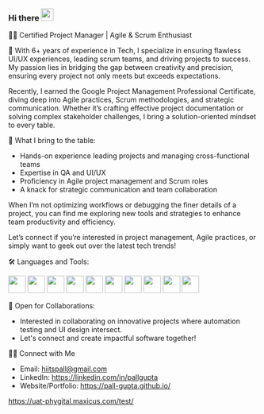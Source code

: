 ### Hi there <img src="https://media.giphy.com/media/hvRJCLFzcasrR4ia7z/giphy.gif" width="25px">
👨‍💻 Certified Project Manager | Agile & Scrum Enthusiast
 
🔬 With 6+ years of experience in Tech, I specialize in ensuring flawless UI/UX experiences, leading scrum teams, and driving projects to success. My passion lies in bridging the gap between creativity and precision, ensuring every project not only meets but exceeds expectations.
 
Recently, I earned the Google Project Management Professional Certificate, diving deep into Agile practices, Scrum methodologies, and strategic communication. Whether it’s crafting effective project documentation or solving complex stakeholder challenges, I bring a solution-oriented mindset to every table.
 
📌 What I bring to the table:
 
- Hands-on experience leading projects and managing cross-functional teams
- Expertise in QA and UI/UX
- Proficiency in Agile project management and Scrum roles
- A knack for strategic communication and team collaboration
 
When I’m not optimizing workflows or debugging the finer details of a project, you can find me exploring new tools and strategies to enhance team productivity and efficiency.
 
Let’s connect if you’re interested in project management, Agile practices, or simply want to geek out over the latest tech trends!

🛠️ Languages and Tools:

<code><img height="35" src="https://cdn-icons-png.flaticon.com/512/732/732212.png"></code>
<code><img height="35" src="https://upload.wikimedia.org/wikipedia/commons/thumb/6/62/CSS3_logo.svg/800px-CSS3_logo.svg.png"></code>
<code><img height="35" src="https://upload.wikimedia.org/wikipedia/commons/thumb/b/b2/Bootstrap_logo.svg/1200px-Bootstrap_logo.svg.png"></code>
<code><img height="35" src="https://sujanbyanjankar.com.np/wp-content/uploads/2019/09/javascript.png"></code>
<code><img height="35" src="https://webdriver.io/img/logo-webdriver-io.png"></code>
<code><img height="35" src="https://upload.wikimedia.org/wikipedia/commons/thumb/5/54/K6-load-testing-tool-logo.svg/2105px-K6-load-testing-tool-logo.svg.png"></code>
<code><img height="35" src="https://git-scm.com/images/logos/downloads/Git-Icon-1788C.png"></code>
<code><img height="35" src="https://freelogopng.com/images/all_img/1656733637logo-canva-png.png"></code>
<code><img height="35" src="https://upload.wikimedia.org/wikipedia/commons/thumb/9/98/WordPress_blue_logo.svg/1200px-WordPress_blue_logo.svg.png"></code>
<code><img height="35" src="https://upload.wikimedia.org/wikipedia/commons/thumb/a/af/Adobe_Photoshop_CC_icon.svg/1200px-Adobe_Photoshop_CC_icon.svg.png"></code>

🌟 Open for Collaborations:

- Interested in collaborating on innovative projects where automation testing and UI design intersect.
- Let's connect and create impactful software together!

🤝🏻 Connect with Me

- Email: hiitspall@gmail.com
- LinkedIn: https://linkedin.com/in/pallgupta
- Website/Portfolio: https://pall-gupta.github.io/

https://uat-phygital.maxicus.com/test/
